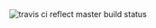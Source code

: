 <img src="https://travis-ci.org/s6sch6/reflect.svg?branch=master" alt="travis ci reflect master build status">
